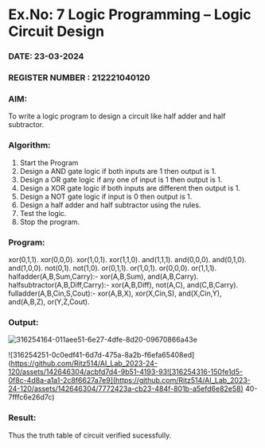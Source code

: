 # Ex.No: 7  Logic Programming –  Logic Circuit Design
### DATE: 23-03-2024                                                                           
### REGISTER NUMBER : 212221040120
### AIM: 
To write a logic program to design a circuit like half adder and half subtractor.
###  Algorithm:
1. Start the Program
2. Design a AND gate logic if both inputs are 1 then output is 1.
3. Design a OR gate logic if any one of input is 1 then output is 1.
4. Design a XOR gate logic if both inputs are different then output is 1.
5. Design a NOT gate logic if input is 0 then output is 1.
6. Design a half adder and half subtractor using the rules.
7. Test the logic.
8. Stop the program.

### Program:
xor(0,1,1).
xor(0,0,0).
xor(1,0,1).
xor(1,1,0).
and(1,1,1).
and(0,0,0).
and(0,1,0).
and(1,0,0).
not(0,1).
not(1,0).
or(0,1,1).
or(1,0,1).
or(0,0,0).
or(1,1,1).
halfadder(A,B,Sum,Carry):-
    xor(A,B,Sum),
    and(A,B,Carry).
halfsubtractor(A,B,Diff,Carry):-
    xor(A,B,Diff),
    not(A,C),
    and(C,B,Carry).
fulladder(A,B,Cin,S,Cout):-
    xor(A,B,X),
    xor(X,Cin,S),
    and(X,Cin,Y),
    and(A,B,Z),
    or(Y,Z,Cout).










### Output:


![316254164-011aee51-6e27-4dfe-8d20-09670866a43e](https://github.com/Ritz514/AI_Lab_2023-24-120/assets/142646304/f3f61f6f-4ac4-4e18-9b06-3b3b41297eb9)

![316254251-0c0edf41-6d7d-475a-8a2b-f6efa65408ed](https://github.com/Ritz514/AI_Lab_2023-24-120/assets/142646304/acbfd7d4-9b51-4193-93![316254316-150fe1d5-0f8c-4d8a-a1a1-2c8f6627a7e9](https://github.com/Ritz514/AI_Lab_2023-24-120/assets/142646304/7772423a-cb23-484f-801b-a5efd6e82e58)
40-7fffc6e26d7c)


### Result:
Thus the truth table of circuit verified sucessfully.
